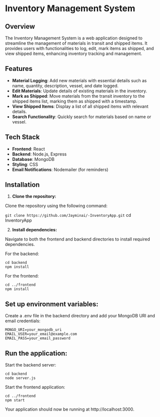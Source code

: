 # Inventory Management System

## Overview

The Inventory Management System is a web application designed to streamline the management of materials in transit and shipped items. It provides users with functionalities to log, edit, mark items as shipped, and view shipped items, enhancing inventory tracking and management.

## Features

- **Material Logging**: Add new materials with essential details such as name, quantity, description, vessel, and date logged.
- **Edit Materials**: Update details of existing materials in the inventory.
- **Mark as Shipped**: Move materials from the transit inventory to the shipped items list, marking them as shipped with a timestamp.
- **View Shipped Items**: Display a list of all shipped items with relevant details.
- **Search Functionality**: Quickly search for materials based on name or vessel.

## Tech Stack

- **Frontend**: React
- **Backend**: Node.js, Express
- **Database**: MongoDB
- **Styling**: CSS
- **Email Notifications**: Nodemailer (for reminders)

## Installation

1. **Clone the repository:**

Clone the repository using the following command:

   ```git clone https://github.com/Jayminai/-InventoryApp.git```
   cd InventoryApp

2. **Install dependencies:**

Navigate to both the frontend and backend directories to install required dependencies.

For the backend:

    cd backend
    npm install

For the frontend:

    cd ../frontend
    npm install

## Set up environment variables:

Create a .env file in the backend directory and add your MongoDB URI and email credentials:

    MONGO_URI=your_mongodb_uri
    EMAIL_USER=your_email@example.com
    EMAIL_PASS=your_email_password

## Run the application:

Start the backend server:

    cd backend
    node server.js

Start the frontend application:

    cd ../frontend
    npm start

Your application should now be running at http://localhost:3000.